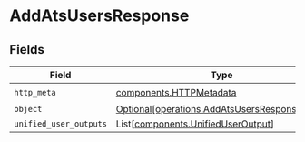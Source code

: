 # AddAtsUsersResponse


## Fields

| Field                                                                                              | Type                                                                                               | Required                                                                                           | Description                                                                                        |
| -------------------------------------------------------------------------------------------------- | -------------------------------------------------------------------------------------------------- | -------------------------------------------------------------------------------------------------- | -------------------------------------------------------------------------------------------------- |
| `http_meta`                                                                                        | [components.HTTPMetadata](../../models/components/httpmetadata.md)                                 | :heavy_check_mark:                                                                                 | N/A                                                                                                |
| `object`                                                                                           | [Optional[operations.AddAtsUsersResponseBody]](../../models/operations/addatsusersresponsebody.md) | :heavy_minus_sign:                                                                                 | N/A                                                                                                |
| `unified_user_outputs`                                                                             | List[[components.UnifiedUserOutput](../../models/components/unifieduseroutput.md)]                 | :heavy_minus_sign:                                                                                 | N/A                                                                                                |